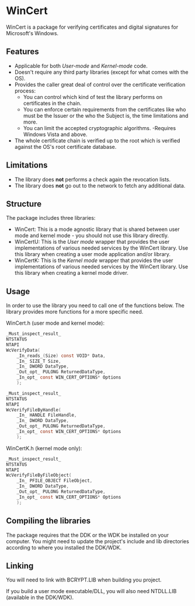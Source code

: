 # WinCert
WinCert is a package for verifying certificates and digital signatures for Microsoft's Windows.

## Features
- Applicable for both _User-mode_ and _Kernel-mode_ code.
- Doesn't require any third party libraries (except for what comes with the OS).
- Provides the caller great deal of control over the certificate verification process:
  - You can control which kind of test the library performs on certificates in the chain.
  - You can enforce certain requirements from the certificates like who must be the Issuer or the who the Subject is, the time limitations and more.
  - You can limit the accepted cryptographic algorithms.
-Requires Windows Vista and above.
- The whole certificate chain is verified up to the root which is verified against the OS's root certificate database.

## Limitations
- The library does **not** performs a check again the revocation lists.
- The library does **not** go out to the network to fetch any additional data.

## Structure
The package includes three libraries:
- WinCert: This is a mode agnostic library that is shared between user mode and kernel mode - you should not use this library directly.
- WinCertU: This is the *User mode* wrapper that provides the user implementations of various needed services by the WinCert library. Use this library when creating a user mode application and/or library.
- WinCertK: This is the *Kernel mode* wrapper that provides the user implementations of various needed services by the WinCert library. Use this library when creating a kernel mode driver.

## Usage
In order to use the library you need to call one of the functions below.
The library provides more functions for a more specific need.

WinCert.h (user mode and kernel mode):
```c
_Must_inspect_result_
NTSTATUS
NTAPI
WcVerifyData(
    _In_reads_(Size) const VOID* Data,
    _In_ SIZE_T Size,
    _In_ DWORD DataType,
    _Out_opt_ PULONG ReturnedDataType,
    _In_opt_ const WIN_CERT_OPTIONS* Options
    );

_Must_inspect_result_
NTSTATUS
NTAPI
WcVerifyFileByHandle(
    _In_ HANDLE FileHandle,
    _In_ DWORD DataType,
    _Out_opt_ PULONG ReturnedDataType,
    _In_opt_ const WIN_CERT_OPTIONS* Options
    );
```

WinCertK.h (kernel mode only):
```c
_Must_inspect_result_
NTSTATUS
NTAPI
WcVerifyFileByFileObject(
    _In_ PFILE_OBJECT FileObject,
    _In_ DWORD DataType,
    _Out_opt_ PULONG ReturnedDataType,
    _In_opt_ const WIN_CERT_OPTIONS* Options
    );
```

## Compiling the libraries
The package requires that the DDK or the WDK be installed on your computer. You might need to update the project's
include and lib directories according to where you installed the DDK/WDK.

## Linking
You will need to link with BCRYPT.LIB when building you project.

If you build a user mode executable/DLL, you will also need NTDLL.LIB (available in the DDK/WDK).
